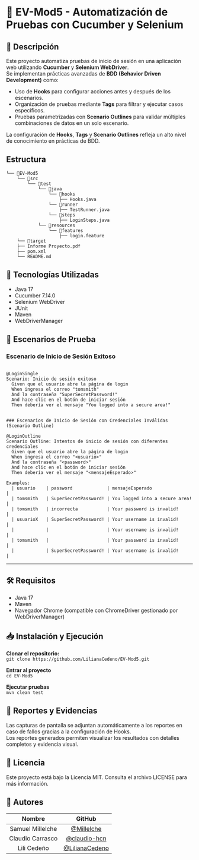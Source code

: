 # 🧪 EV-Mod5 - Automatización de Pruebas con Cucumber y Selenium

## 📌 Descripción

Este proyecto automatiza pruebas de inicio de sesión en una aplicación web utilizando **Cucumber** y **Selenium WebDriver**.  
Se implementan prácticas avanzadas de **BDD (Behavior Driven Development)** como:

- Uso de **Hooks** para configurar acciones antes y después de los escenarios.
- Organización de pruebas mediante **Tags** para filtrar y ejecutar casos específicos.
- Pruebas parametrizadas con **Scenario Outlines** para validar múltiples combinaciones de datos en un solo escenario.

La configuración de **Hooks**, **Tags** y **Scenario Outlines** refleja un alto nivel de conocimiento en prácticas de BDD.

## Estructura
```
└── 📁EV-Mod5
    └── 📁src
        └── 📁test
            └── 📁java
                └── 📁hooks
                    ├── Hooks.java
                └── 📁runner
                    ├── TestRunner.java
                └── 📁steps
                    ├── LoginSteps.java
            └── 📁resources
                └── 📁features
                    ├── login.feature
    └── 📁target
    ├── Informe Proyecto.pdf
    ├── pom.xml
    └── README.md
```

## 🚀 Tecnologías Utilizadas

- Java 17
- Cucumber 7.14.0
- Selenium WebDriver
- JUnit
- Maven
- WebDriverManager

## 📝 Escenarios de Prueba

### Escenario de Inicio de Sesión Exitoso
```gherkin

@LoginSingle
Scenario: Inicio de sesión exitoso
  Given que el usuario abre la página de login
  When ingresa el correo "tomsmith"
  And la contraseña "SuperSecretPassword!"
  And hace clic en el botón de iniciar sesión
  Then debería ver el mensaje "You logged into a secure area!"


### Escenarios de Inicio de Sesión con Credenciales Inválidas (Scenario Outline)

@LoginOutline
Scenario Outline: Intentos de inicio de sesión con diferentes credenciales
  Given que el usuario abre la página de login
  When ingresa el correo "<usuario>"
  And la contraseña "<password>"
  And hace clic en el botón de iniciar sesión
  Then debería ver el mensaje "<mensajeEsperado>"

Examples:
  | usuario    | password             | mensajeEsperado                 |
  | tomsmith   | SuperSecretPassword! | You logged into a secure area!  |
  | tomsmith   | incorrecta           | Your password is invalid!       |
  | usuarioX   | SuperSecretPassword! | Your username is invalid!       |
  |            |                      | Your username is invalid!       |
  | tomsmith   |                      | Your password is invalid!       |
  |            | SuperSecretPassword! | Your username is invalid!       |
```

--- 

## 🛠️ Requisitos

- Java 17  
- Maven  
- Navegador Chrome (compatible con ChromeDriver gestionado por WebDriverManager)  

## 📥 Instalación y Ejecución

**Clonar el repositorio:**  
  `git clone https://github.com/LilianaCedeno/EV-Mod5.git`  

**Entrar al proyecto**  
  `cd EV-Mod5`

**Ejecutar pruebas**  
  `mvn clean test`


## 📸 Reportes y Evidencias  

  Las capturas de pantalla se adjuntan automáticamente a los reportes en caso de fallos gracias a la configuración de Hooks.  
  Los reportes generados permiten visualizar los resultados con detalles completos y evidencia visual.

## 📄 Licencia  

Este proyecto está bajo la Licencia MIT. Consulta el archivo LICENSE para más información.

## 👥 Autores

|       Nombre     | GitHub                 |
|:---------------:|:---------------------: |
| Samuel Millelche| [@Millelche](https://github.com/Millelche) |
| Claudio Carrasco| [@claudio-hcn](https://github.com/claudio-hcn) |
| Lili Cedeño     | [@LilianaCedeno](https://github.com/LilianaCedeno) |
